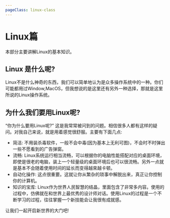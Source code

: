 ```yaml
---
pageClass: linux-class
---
```

# Linux篇
本部分主要讲解Linux的基本知识。
## Linux 是什么呢?
Linux不是什么神奇的东西，我们可以简单地认为是众多操作系统中的一种。你们可能都用过Window,MacOS，但我想说的是这里还有另外一种选择，那就是这里所说的Linux操作系统。
## 为什么我们要用Linux呢?
“你为什么要用Linux呢?” 这是我常常被问到的问题。相信很多人都有这样的疑问。对我自己来说，就是用着感觉很舒服。主要有下面几点:
- 简洁: 不用装杀毒软件，一般不会中毒(因为基本上无利可图)，不会时不时弹出一些不愿看到的广告弹窗。
- 流畅: Linux系统运行相当流畅，可以根据你的电脑性能搭配对应的桌面环境，即使是很老的电脑，装上一个轻量级的桌面环境后也可以很流畅。另外一点就是基本不会随着使用时间的延长而变得越來越卡顿。
- 自动化操作: 这点很重要。这就让你从繁杂的琐事中解脱出来，真正让你控制你的计算机。
- 知识的宝库: Linux作为世界人民智慧的结晶，里面包含了非常多内容。使用的过程中，仿佛就在和世界上最优秀的设计师对话。使用Linux的过程是一个不断学习的过程，往往掌握一个新技能会让我很有成就感。

让我们一起开启新世界的大门吧!